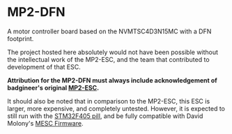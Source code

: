 # **MP2-DFN** 
A motor controller board based on the NVMTSC4D3N15MC with a DFN footprint. 

The project hosted here absolutely would not have been possible without the intellectual work of the MP2-ESC, and the team that contributed to development of that ESC. 

**Attribution for the MP2-DFN must always include acknowledgement of badgineer's original [MP2-ESC](https://github.com/badgineer/MP2-ESC).** 

It should also be noted that in comparison to the MP2-ESC, this ESC is larger, more expensive, and completely untested. However, it is expected to still run with the [STM32F405 pill](https://github.com/davidmolony/F405_pill), and be fully compatible with David Molony's [MESC Firmware](https://github.com/davidmolony/MESC_Firmware). 
